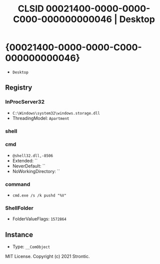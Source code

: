 ﻿---
title: "CLSID 00021400-0000-0000-C000-000000000046 | Desktop"
excerpt: What is COM-Object CLSID 00021400-0000-0000-C000-000000000046?
---

# {00021400-0000-0000-C000-000000000046}

* `Desktop`

## Registry


### InProcServer32

* `C:\Windows\system32\windows.storage.dll`
* ThreadingModel: `Apartment`

### shell


### cmd

* `@shell32.dll,-8506`
* Extended: ``
* NeverDefault: ``
* NoWorkingDirectory: ``

### command

* `cmd.exe /s /k pushd "%V"`

### ShellFolder

* FolderValueFlags: `1572864`

## Instance

* Type: `__ComObject`

MIT License. Copyright (c) 2021 Strontic.


